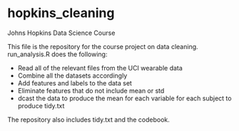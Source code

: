 # hopkins_cleaning
Johns Hopkins Data Science Course 

This file is the repository for the course project on data cleaning. run_analysis.R does the following:
- Read all of the relevant files from the UCI wearable data
- Combine all the datasets accordingly
- Add features and labels to the data set
- Eliminate features that do not include mean or std
- dcast the data to produce the mean for each variable for each subject to produce tidy.txt

The repository also includes tidy.txt and the codebook.
